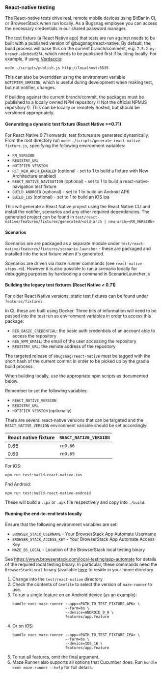 ### React-native testing

The React-native tests drive real, remote mobile devices using BitBar in CI, or BrowserStack when run locally. As a Bugsnag employee you can access the 
necessary credentials in our shared password manager.

The test fixture (a React Native app) that tests are run against needs to be built with a published version of 
@bugsnag/react-native.  By default, the build process will base this on the current branch/comment, 
e.g. `7.5.2-my-branch.e8cbdad2f4`, which needs to be published first if building locally.  For example, if using 
[Verdaccio](https://verdaccio.org/docs/en/docker.html):

```shell script
node ./scripts/publish.js http://localhost:5539
```

This can also be overridden using the environment variable `NOTIFIER_VERSION`, which is useful during development when 
making test, but not notifier, changes.

If building against the current branch/commit, the packages must be published to a locally owned NPM repository 
(! Not the official NPMJS repository !). This can be locally or remotely hosted, but should be versioned appropriately.  

#### Generating a dynamic test fixture (React Native >=0.71)

For React Native 0.71 onwards, test fixtures are generated dynamically.
From the root directory run `node ./scripts/generate-react-native-fixture.js`, specifying the following environment variables:

- `RN_VERSION`
- `REGISTRY_URL`
- `NOTIFIER_VERSION`
- `RCT_NEW_ARCH_ENABLED` (optional - set to 1 to build a fixture with New Architecture enabled)
- `REACT_NATIVE_NAVIGATION` (optional) - set to 1 to build a react-native-navigation test fixture
- `BUILD_ANDROID` (optional) - set to 1 to build an Android APK
- `BUILD_IOS` (optional) - set to 1 to build an iOS ipa

This will generate a React Native project using the React Native CLI and install the notifier, scenarios and any other required dependencies.
The generated project can be found in `test/react-native/features/fixtures/generated/<old-arch | new-arch><RN_VERSION>`

#### Scenarios

Scenarios are are packaged as a separate module under `test/react-native/features/fixtures/scenario-launcher` - these are packaged and installed into the test fixture when it's generated.

Scenarios are driven via maze runner commands (see `react-native-steps.rb`). However it is also possible to run a scenario locally for debugging purposes by hardcoding a command in ScenarioLauncher.js

#### Building the legacy test fixtures (React Native < 0.71)

For older React Native versions, static test fixtures can be found under `features/fixtures`.

In CI, these are built using Docker. Three bits of information will need to be passed into the test run as environment variables in order to 
access this package:
- `REG_BASIC_CREDENTIAL`: the basic auth credentials of an account able to access the repository
- `REG_NPM_EMAIL`: the email of the user accessing the repository
- `REGISTRY_URL`: the remote address of the repository

The targeted release of `@bugsnag/react-native` must be tagged with the short hash of the current commit in order to be 
picked up by the gradle build process.

When building locally, use the appropriate npm scripts as documented below.

Remember to set the following variables:
- `REACT_NATIVE_VERSION`
- `REGISTRY_URL`
- `NOTIFIER_VERSION` (optionally)

There are several react-native versions that can be targeted and the `REACT_NATIVE_VERSION` environment variable should 
be set accordingly:

| React native fixture | `REACT_NATIVE_VERSION` |
|----------------------|------------------------|
| 0.66                 | `rn0.66`               |
| 0.69                 | `rn0.69`               |

For iOS:
```shell script
npm run test:build-react-native-ios
```

Fnd Android:
```shell script
npm run test:build-react-native-android
```
These will build a `.ipa` or `.apk` file respectively and copy into `./build`.

#### Running the end-to-end tests locally

Ensure that the following environment variables are set:
- `BROWSER_STACK_USERNAME` - Your BrowserStack App Automate Username
- `BROWSER_STACK_ACCESS_KEY` - Your BrowserStack App Automate Access Key
- `MAZE_BS_LOCAL` - Location of the BrowserStack local testing binary

See https://www.browserstack.com/local-testing/app-automate for details of the required local testing binary. In
particular, these commands need the `BrowserStackLocal` binary (available 
[here](https://www.browserstack.com/local-testing/releases) to reside in your home directory.  

1. Change into the `test/react-native` directory
1. Check the contents of `Gemfile` to select the version of `maze-runner` to use.
1. To run a single feature on an Android device (as an example):
    ```shell script
    bundle exec maze-runner --app=<PATH_TO_TEST_FIXTURE_APK> \
                            --farm=bs \
                            --device=ANDROID_9_0 \
                            features/app.feature
    ```
1. Or on iOS:
    ```shell script
    bundle exec maze-runner --app=<PATH_TO_TEST_FIXTURE_IPA> \
                            --farm=bs \
                            --device=IOS_16 \
                            features/app.feature
    ```
1. To run all features, omit the final argument.
1. Maze Runner also supports all options that Cucumber does.  Run `bundle exec maze-runner --help` for full details.
